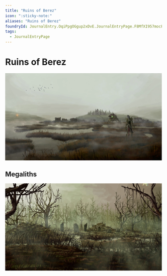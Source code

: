 ```yaml
---
title: "Ruins of Berez"
icon: ":sticky-note:"
aliases: "Ruins of Berez"
foundryId: JournalEntry.OqiPpgOGgup2xDvE.JournalEntryPage.F8MfXI957mocFDXh
tags:
  - JournalEntryPage
---
```


# Ruins of Berez
![](https://raw.githubusercontent.com/SkroxiousDM/SkroxiousDM/refs/heads/main/assets/Berez%2018x10.webp)

## Megaliths
![](https://raw.githubusercontent.com/SkroxiousDM/SkroxiousDM/refs/heads/main/assets/Water%20Fane%2018x10.webp)
